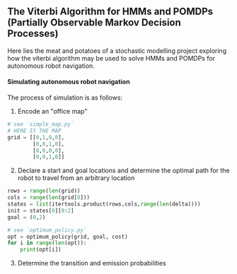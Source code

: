 ## The Viterbi Algorithm for HMMs and POMDPs (Partially Observable Markov Decision Processes)

Here lies the meat and potatoes of a stochastic modelling project exploring how the viterbi algorithm may be used to solve HMMs and POMDPs for autonomous robot navigation.

#### Simulating autonomous robot navigation

The process of simulation is as follows:

1. Encode an "office map"

```python
# see `simple_map.py`
# HERE IS THE MAP
grid = [[0,1,0,0],
        [0,0,1,0],
        [0,0,0,0],
        [0,0,1,0]]
```

2. Declare a start and goal locations and determine the optimal path for the robot to travel from an arbitrary location

```python
rows = range(len(grid))
cols = range(len(grid[0]))
states = list(itertools.product(rows,cols,range(len(delta))))
init = states[0][0:2]
goal = (0,2)

# see `optimum_policy.py`
opt = optimum_policy(grid, goal, cost)
for i in range(len(opt)):
    print(opt[i])
```

3. Determine the transition and emission probabilities
